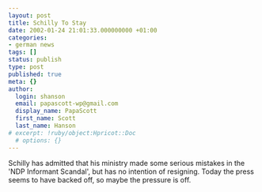```yaml
---
layout: post
title: Schilly To Stay
date: 2002-01-24 21:01:33.000000000 +01:00
categories:
- german news
tags: []
status: publish
type: post
published: true
meta: {}
author:
  login: shanson
  email: papascott-wp@gmail.com
  display_name: PapaScott
  first_name: Scott
  last_name: Hanson
# excerpt: !ruby/object:Hpricot::Doc
  # options: {}
---
```

<p>Schilly has admitted that his ministry made some serious mistakes in the 'NDP Informant Scandal', but has no intention of resigning. Today the press seems to have backed off, so maybe the pressure is off.</p>
